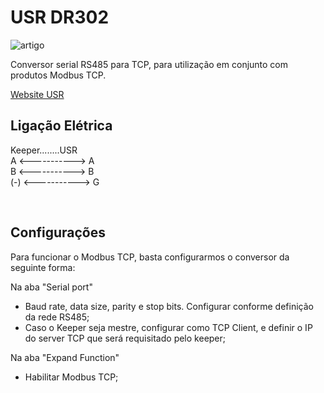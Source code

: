 # USR DR302

![artigo](https://www.pusr.com/uploads/20221211/DR302-120221211181607.png)

Conversor serial RS485 para TCP, para utilização em conjunto com produtos Modbus TCP.

[Website USR](https://www.pusr.com/products/din-rail-rs485-serial-to-ethernet-converter-usr-dr302.html)


## Ligação Elétrica

Keeper........USR <br/>
A <-----------> A <br/>
B <-----------> B <br/>
(-) <-----------> G

<br/>

## Configurações
Para funcionar o Modbus TCP, basta configurarmos o conversor da seguinte forma:

Na aba "Serial port"
- Baud rate, data size, parity e stop bits. Configurar conforme definição da rede RS485;
- Caso o Keeper seja mestre, configurar como TCP Client, e definir o IP do server TCP que será requisitado pelo keeper;

Na aba "Expand Function"
- Habilitar Modbus TCP;


